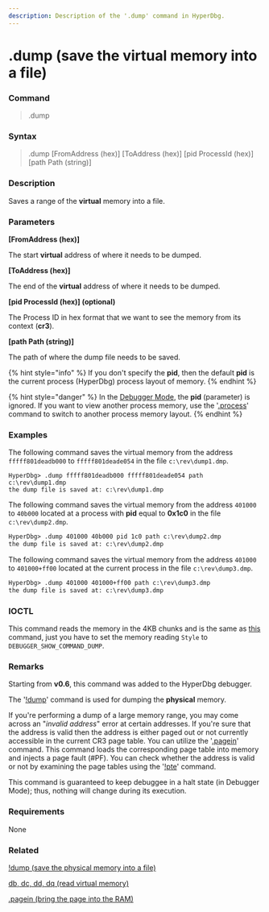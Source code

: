 ```yaml
---
description: Description of the '.dump' command in HyperDbg.
---
```


# .dump (save the virtual memory into a file)

### Command

> .dump

### Syntax

> .dump \[FromAddress (hex)] \[ToAddress (hex)] \[pid ProcessId (hex)] \[path Path (string)]

### Description

Saves a range of the **virtual** memory into a file.

### Parameters

**\[FromAddress (hex)]**

The start **virtual** address of where it needs to be dumped.

**\[ToAddress (hex)]**

The end of the **virtual** address of where it needs to be dumped.

**\[pid ProcessId (hex)] (optional)**

The Process ID in hex format that we want to see the memory from its context (**cr3**).

**\[path Path (string)]**

The path of where the dump file needs to be saved.

{% hint style="info" %}
If you don't specify the **pid**, then the default **pid** is the current process (HyperDbg) process layout of memory.
{% endhint %}

{% hint style="danger" %}
In the [Debugger Mode](https://docs.hyperdbg.org/using-hyperdbg/prerequisites/operation-modes#debugger-mode), the **pid** (parameter) is ignored. If you want to view another process memory, use the '[.process](https://docs.hyperdbg.org/commands/meta-commands/.process)' command to switch to another process memory layout.
{% endhint %}

### Examples

The following command saves the virtual memory from the address `fffff801deadb000` to `fffff801deade054` in the file  `c:\rev\dump1.dmp`.

```
HyperDbg> .dump fffff801deadb000 fffff801deade054 path c:\rev\dump1.dmp
the dump file is saved at: c:\rev\dump1.dmp
```

The following command saves the virtual memory from the address `401000` to `40b000` located at a process with **pid** equal to **0x1c0** in the file  `c:\rev\dump2.dmp`.

```diff
HyperDbg> .dump 401000 40b000 pid 1c0 path c:\rev\dump2.dmp
the dump file is saved at: c:\rev\dump2.dmp
```

The following command saves the virtual memory from the address `401000` to `401000+ff00` located at the current process in the file  `c:\rev\dump3.dmp`.

```diff
HyperDbg> .dump 401000 401000+ff00 path c:\rev\dump3.dmp
the dump file is saved at: c:\rev\dump3.dmp
```

### IOCTL

This command reads the memory in the 4KB chunks and is the same as [this](https://docs.hyperdbg.org/commands/debugging-commands/d#ioctl) command, just you have to set the memory reading `Style` to `DEBUGGER_SHOW_COMMAND_DUMP`.

### Remarks

Starting from **v0.6**, this command was added to the HyperDbg debugger.

The '[!dump](https://docs.hyperdbg.org/commands/extension-commands/dump)' command is used for dumping the **physical** memory.

If you're performing a dump of a large memory range, you may come across an "_invalid address_" error at certain addresses. If you're sure that the address is valid then the address is either paged out or not currently accessible in the current CR3 page table. You can utilize the '[.pagein](https://docs.hyperdbg.org/commands/meta-commands/.pagein)' command. This command loads the corresponding page table into memory and injects a page fault (#PF). You can check whether the address is valid or not by examining the page tables using the '[!pte](https://docs.hyperdbg.org/commands/extension-commands/pte)' command.

This command is guaranteed to keep debuggee in a halt state (in Debugger Mode); thus, nothing will change during its execution.

### Requirements

None

### Related

[!dump (save the physical memory into a file)](https://docs.hyperdbg.org/commands/extension-commands/dump)

[db, dc, dd, dq (read virtual memory)](https://docs.hyperdbg.org/commands/debugging-commands/d)

[.pagein (bring the page into the RAM)](https://docs.hyperdbg.org/commands/meta-commands/.pagein)
